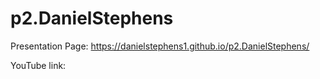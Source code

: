 # p2.DanielStephens

Presentation Page: https://danielstephens1.github.io/p2.DanielStephens/

YouTube link: 
